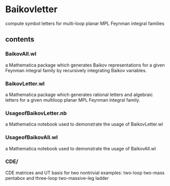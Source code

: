 # Baikovletter
compute symbol letters for multi-loop planar MPL Feynman integral families

## contents

### BaikovAll.wl
a Mathematica package which generates Baikov representations for a given Feynman integral family by recursively integrating Baikov variables.
### BaikovLetter.wl
a Mathematica package which generates rational letters and algebraic letters for a given multiloop planar MPL Feynman integral family.
### UsageofBaikovLetter.nb
a Mathematica notebook used to demonstrate the usage of BaikovLetter.wl
### UsageofBaikovAll.wl
a Mathematica notebook used to demonstrate the usage of BaikovAll.wl
### CDE/
CDE matrices and UT basis for two nontrivial examples: two-loop two-mass pentabox and three-loop two-massive-leg ladder

